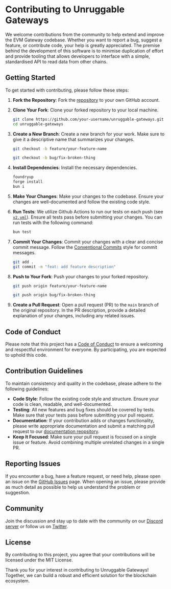# Contributing to Unruggable Gateways

We welcome contributions from the community to help extend and improve the EVM Gateway codebase. Whether you want to report a bug, suggest a feature, or contribute code, your help is greatly appreciated. The premise behind the development of this software is to minimise duplication of effort and provide tooling that allows developers to interface with a simple, standardised API to read data from other chains.

## Getting Started

To get started with contributing, please follow these steps:

1. **Fork the Repository**: Fork the [repository](https://github.com/unruggable-labs/unruggable-gateways/tree/main) to your own GitHub account.
2. **Clone Your Fork**: Clone your forked repository to your local machine.

   ```bash
   git clone https://github.com/your-username/unruggable-gateways.git
   cd unruggable-gateways
   ```

3. **Create a New Branch**: Create a new branch for your work. Make sure to give it a descriptive name that summarizes your changes.

   ```bash
   git checkout -b feature/your-feature-name
   ```

   ```bash
   git checkout -b bug/fix-broken-thing
   ```

4. **Install Dependencies**: Install the necessary dependencies.

   ```bash
   foundryup
   forge install
   bun i
   ```

5. **Make Your Changes**: Make your changes to the codebase. Ensure your changes are well-documented and follow the existing code style.

6. **Run Tests**: We utilize Github Actions to run our tests on each push (see [`v2.yml`](https://github.com/unruggable-labs/unruggable-gateways/blob/main/.github/workflows/v2.yml)). Ensure all tests pass before submitting your changes. You can run tests with the following command:

   ```bash
   bun test
   ```

7. **Commit Your Changes**: Commit your changes with a clear and concise commit message. Follow the [Conventional Commits](https://www.conventionalcommits.org/) style for commit messages.

   ```bash
   git add .
   git commit -m "feat: add feature description"
   ```

8. **Push to Your Fork**: Push your changes to your forked repository.

   ```bash
   git push origin feature/your-feature-name
   ```

   ```bash
   git push origin bug/fix-broken-thing
   ```

9. **Create a Pull Request**: Open a pull request (PR) to the `main` branch of the original repository. In the PR description, provide a detailed explanation of your changes, including any related issues.

## Code of Conduct

Please note that this project has a [Code of Conduct](CODE_OF_CONDUCT.md) to ensure a welcoming and respectful environment for everyone. By participating, you are expected to uphold this code.

## Contribution Guidelines

To maintain consistency and quality in the codebase, please adhere to the following guidelines:

- **Code Style**: Follow the existing code style and structure. Ensure your code is clean, readable, and well-documented.
- **Testing**: All new features and bug fixes should be covered by tests. Make sure that your tests pass before submitting your pull request.
- **Documentation**: If your contribution adds or changes functionality, please write appropriate documentation and submit a matching pull request to our [documentation reopsitory](https://github.com/unruggable-labs/unruggable-gateways-documentation).
- **Keep It Focused**: Make sure your pull request is focused on a single issue or feature. Avoid combining multiple unrelated changes in a single PR.

## Reporting Issues

If you encounter a bug, have a feature request, or need help, please open an issue on the [GitHub Issues](https://github.com/unruggable-labs/unruggable-gateways/issues) page. When opening an issue, please provide as much detail as possible to help us understand the problem or suggestion.

## Community

Join the discussion and stay up to date with the community on our [Discord server](https://discord.gg/rVCaAvqzCA) or follow us on [Twitter](https://x.com/unruggable_eth).

## License

By contributing to this project, you agree that your contributions will be licensed under the MIT License.

Thank you for your interest in contributing to Unruggable Gateways! Together, we can build a robust and efficient solution for the blockchain ecosystem.
